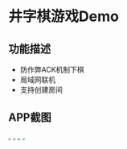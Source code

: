 # 井字棋游戏Demo

## 功能描述

- 防作弊ACK机制下棋
- 局域网联机
- 支持创建房间

## APP截图

<img src="https://img.kingtous.cn/img/Screenshot_2022-08-02-19-09-18-737_com.example.sms_syncer.jpg" style="zoom:33%;" />
<img src="https://img.kingtous.cn/img/Screenshot_2022-08-02-19-10-09-783_com.example.sms_syncer.jpg" style="zoom:33%;" />
<img src="https://img.kingtous.cn/img/Screenshot_2022-08-02-19-10-30-076_com.example.sms_syncer.jpg" style="zoom:33%;" />
<img src="https://img.kingtous.cn/img/Screenshot_2022-08-02-19-10-36-150_com.example.sms_syncer.jpg" style="zoom:33%;" />